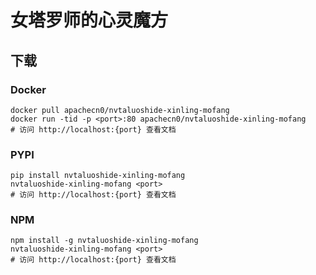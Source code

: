 # 女塔罗师的心灵魔方

## 下载

### Docker

```
docker pull apachecn0/nvtaluoshide-xinling-mofang
docker run -tid -p <port>:80 apachecn0/nvtaluoshide-xinling-mofang
# 访问 http://localhost:{port} 查看文档
```

### PYPI

```
pip install nvtaluoshide-xinling-mofang
nvtaluoshide-xinling-mofang <port>
# 访问 http://localhost:{port} 查看文档
```

### NPM

```
npm install -g nvtaluoshide-xinling-mofang
nvtaluoshide-xinling-mofang <port>
# 访问 http://localhost:{port} 查看文档
```